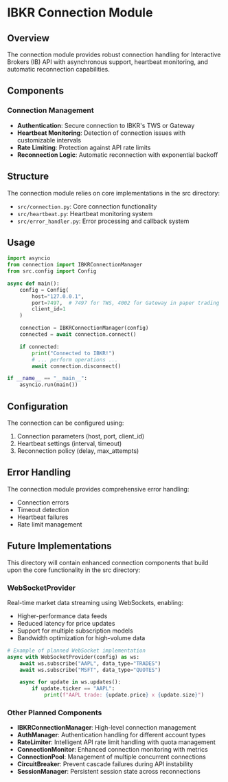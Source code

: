 # IBKR Connection Module

## Overview
The connection module provides robust connection handling for Interactive Brokers (IB) API with asynchronous support, heartbeat monitoring, and automatic reconnection capabilities.

## Components

### Connection Management
- **Authentication**: Secure connection to IBKR's TWS or Gateway
- **Heartbeat Monitoring**: Detection of connection issues with customizable intervals
- **Rate Limiting**: Protection against API rate limits
- **Reconnection Logic**: Automatic reconnection with exponential backoff

## Structure
The connection module relies on core implementations in the src directory:
- `src/connection.py`: Core connection functionality
- `src/heartbeat.py`: Heartbeat monitoring system
- `src/error_handler.py`: Error processing and callback system

## Usage
```python
import asyncio
from connection import IBKRConnectionManager
from src.config import Config

async def main():
    config = Config(
        host="127.0.0.1",
        port=7497,  # 7497 for TWS, 4002 for Gateway in paper trading
        client_id=1
    )

    connection = IBKRConnectionManager(config)
    connected = await connection.connect()

    if connected:
        print("Connected to IBKR!")
        # ... perform operations ...
        await connection.disconnect()

if __name__ == "__main__":
    asyncio.run(main())
```

## Configuration
The connection can be configured using:
1. Connection parameters (host, port, client_id)
2. Heartbeat settings (interval, timeout)
3. Reconnection policy (delay, max_attempts)

## Error Handling
The connection module provides comprehensive error handling:
- Connection errors
- Timeout detection
- Heartbeat failures
- Rate limit management

## Future Implementations
This directory will contain enhanced connection components that build upon the core functionality in the src directory:

### WebSocketProvider
Real-time market data streaming using WebSockets, enabling:
- Higher-performance data feeds
- Reduced latency for price updates
- Support for multiple subscription models
- Bandwidth optimization for high-volume data

```python
# Example of planned WebSocket implementation
async with WebSocketProvider(config) as ws:
    await ws.subscribe("AAPL", data_type="TRADES")
    await ws.subscribe("MSFT", data_type="QUOTES")

    async for update in ws.updates():
        if update.ticker == "AAPL":
            print(f"AAPL trade: {update.price} x {update.size}")
```

### Other Planned Components
- **IBKRConnectionManager**: High-level connection management
- **AuthManager**: Authentication handling for different account types
- **RateLimiter**: Intelligent API rate limit handling with quota management
- **ConnectionMonitor**: Enhanced connection monitoring with metrics
- **ConnectionPool**: Management of multiple concurrent connections
- **CircuitBreaker**: Prevent cascade failures during API instability
- **SessionManager**: Persistent session state across reconnections